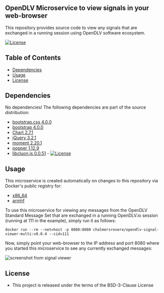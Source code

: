 ## OpenDLV Microservice to view signals in your web-browser

This repository provides source code to view any signals that are exchanged in a
running session using OpenDLV software ecosystem.

[![License](https://img.shields.io/badge/License-BSD%203--Clause-blue.svg)](https://opensource.org/licenses/BSD-3-Clause)

## Table of Contents
* [Dependencies](#dependencies)
* [Usage](#usage)
* [License](#license)


## Dependencies
No dependencies! The following dependencies are part of the source distribution:

* [bootstrap.css 4.0.0](https://maxcdn.bootstrapcdn.com/bootstrap/4.0.0/css/bootstrap.min.css)
* [bootstrap 4.0.0](https://maxcdn.bootstrapcdn.com/bootstrap/4.0.0/js/bootstrap.min.js)
* [Chart 2.7.1](https://cdnjs.cloudflare.com/ajax/libs/Chart.js/2.7.1/Chart.js)
* [jQuery 3.2.1](https://code.jquery.com/jquery-3.2.1.slim.min.js)
* [moment 2.20.1](moment-with-locales.min.js)
* [popper 1.12.9](https://cdnjs.cloudflare.com/ajax/libs/popper.js/1.12.9/umd/popper.min.js)
* [libcluon.js 0.0.51](https://github.com/chrberger/libcluon) - [![License](https://img.shields.io/badge/License-BSD%203--Clause-blue.svg)](https://opensource.org/licenses/BSD-3-Clause)


## Usage
This microservice is created automatically on changes to this repository via
Docker's public registry for:
* [x86_64](https://hub.docker.com/r/chalmersrevere/opendlv-signal-viewer-amd64/tags/)
* [armhf](https://hub.docker.com/r/chalmersrevere/opendlv-signal-viewer-armhf/tags/)

To use this microservice for viewing any messages from the OpenDLV Standard
Message Set that are exchanged in a running OpenDLV.io session (running at
111 in the example), simply run it as follows:

```
docker run --rm --net=host -p 8080:8080 chalmersrevere/opendlv-signal-viewer-multi:v0.0.4 --cid=111
```

Now, simply point your web-browser to the IP address and port 8080 where you
started this microservice to see any currently exchanged messages:

![screenshot from signal viewer](https://raw.githubusercontent.com/chalmers-revere/opendlv-signal-viewer/master/signal-viewer.gif)


## License

* This project is released under the terms of the BSD-3-Clause License

